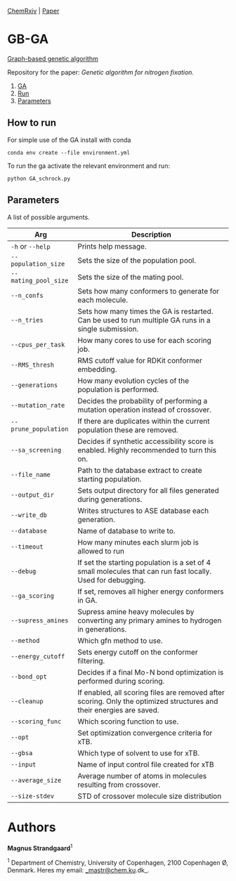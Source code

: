 [ChemRxiv](linkb)  |  [Paper](linke)


# GB-GA
[Graph-based genetic algorithm](http://dx.doi.org/10.1039/C8SC05372C)

Repository for the paper: *Genetic algorithm for nitrogen fixation.*

1. [GA](#gb-ga)
2. [Run](#how-to-run)
3. [Parameters](#parameters)


## How to run

For simple use of the GA install with conda

    conda env create --file environment.yml

To run the ga activate the relevant environment and run:
```
python GA_schrock.py
```

## Parameters
A list of possible arguments.

| Arg                  | Description                                                                                                          |
|----------------------|----------------------------------------------------------------------------------------------------------------------|
| `-h` or `--help`     | Prints help message.                                                                                                 |
| `--population_size`  | Sets the size of the population pool.                                                                                |
| `--mating_pool_size` | Sets the size of the mating pool.                                                                                    |
| `--n_confs`          | Sets how many conformers to generate for each molecule.                                                              |
| `--n_tries`          | Sets how many times the GA is restarted. Can be used to run multiple GA runs in a single submission.                 |
| `--cpus_per_task`    | How many cores to use for each scoring job.                                                                          |
| `--RMS_thresh`       | RMS cutoff value for RDKit conformer embedding.                                                                      |
| `--generations`      | How many evolution cycles of the population is performed.                                                            |
| `--mutation_rate`    | Decides the probability of performing a mutation operation instead of crossover.                                     |
| `--prune_population` | If there are duplicates within the current population these are removed.                                             |
| `--sa_screening`     | Decides if synthetic accessibility score is enabled. Highly recommended to turn this on.                             |
| `--file_name`        | Path to the database extract to create starting population.                                                          |
| `--output_dir`       | Sets output directory for all files generated during generations.                                                    |
| `--write_db`         | Writes structures to ASE database each generation.                                                                   |
| `--database`         | Name of database to write to.                                                                                        |
| `--timeout`          | How many minutes each slurm job is allowed to run                                                                    |
| `--debug`            | If set the starting population is a set of 4 small molecules that can run fast locally. Used for debugging.          |
| `--ga_scoring`       | If set, removes all higher energy conformers in GA.                                                                  |
| `--supress_amines`   | Supress amine heavy molecules by converting any primary amines to hydrogen in generations.                           |
| `--method`           | Which gfn method to use.                                                                                             |
| `--energy_cutoff`    | Sets energy cutoff on the conformer filtering.                                                                       |
| `--bond_opt`         | Decides if a final Mo-N bond optimization is performed during scoring.                                               |
| `--cleanup`          | If enabled, all scoring files are removed after scoring. Only the optimized structures and their energies are saved. |
| `--scoring_func`     | Which scoring function to use.                                                                                       |
| `--opt`              | Set optimization convergence criteria for xTB.                                                                       |
| `--gbsa`             | Which type of solvent to use for xTB.                                                                                |
| `--input`            | Name of input control file created for xTB                                                                           |
| `--average_size`     | Average number of atoms in molecules resulting from crossover.                                                       |
| `--size-stdev`       | STD of crossover molecule size distribution                                                                          |


# Authors
__Magnus Strandgaard__<sup>1</sup>

<sup>1</sup> Department of Chemistry, University of Copenhagen, 2100 Copenhagen Ø, Denmark.
Heres my email: _mastr@chem.ku.dk_.
